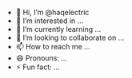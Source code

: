 - 👋 Hi, I’m @haqelectric
- 👀 I’m interested in ...
- 🌱 I’m currently learning ...
- 💞️ I’m looking to collaborate on ...
- 📫 How to reach me ...
- 😄 Pronouns: ...
- ⚡ Fun fact: ...

<!---
haqelectric/haqelectric is a ✨ special ✨ repository because its `README.md` (this file) appears on your GitHub profile.
You can click the Preview link to take a look at your changes.
--->
